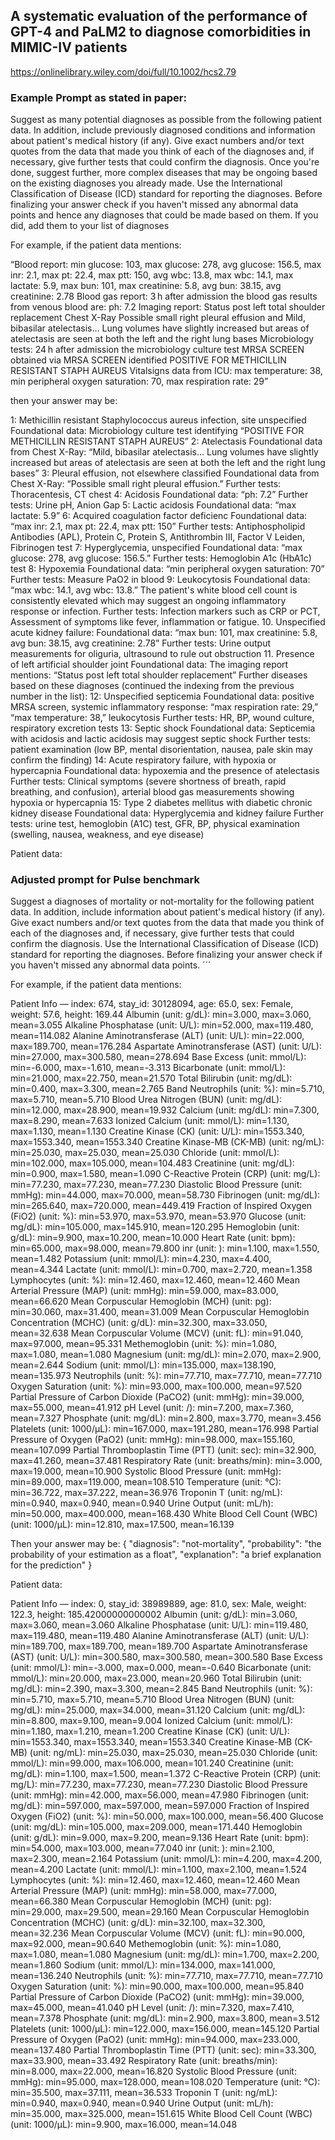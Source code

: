 ## A systematic evaluation of the performance of GPT-4 and PaLM2 to diagnose comorbidities in MIMIC-IV patients

https://onlinelibrary.wiley.com/doi/full/10.1002/hcs2.79

### Example Prompt as stated in paper:

Suggest as many potential diagnoses as possible from the following patient data.
In addition, include previously diagnosed conditions and information about patient's medical history (if any).
Give exact numbers and/or text quotes from the data that made you think of each of the diagnoses and, if necessary, give further tests that could confirm the diagnosis.
Once you're done, suggest further, more complex diseases that may be ongoing based on the existing diagnoses you already made.
Use the International Classification of Disease (ICD) standard for reporting the diagnoses.
Before finalizing your answer check if you haven't missed any abnormal data points and hence any diagnoses that could be made based on them. If you did, add them to your list of diagnoses

For example, if the patient data mentions:

“Blood report:
min glucose: 103, max glucose: 278, avg glucose: 156.5, max inr: 2.1, max pt: 22.4, max ptt: 150, avg wbc: 13.8, max wbc: 14.1, max lactate: 5.9, max bun: 101, max creatinine: 5.8, avg bun: 38.15, avg creatinine: 2.78
Blood gas report:
3 h after admission the blood gas results from venous blood are: ph: 7.2
Imaging report:
Status post left total shoulder replacement
Chest X-Ray Possible small right pleural effusion and Mild, bibasilar atelectasis… Lung volumes have slightly increased but areas of atelectasis are seen at both the left and the right lung bases
Microbiology tests:
24 h after admission the microbiology culture test MRSA SCREEN obtained via MRSA SCREEN identified POSITIVE FOR METHICILLIN RESISTANT STAPH AUREUS
Vitalsigns data from ICU:
max temperature: 38, min peripheral oxygen saturation: 70, max respiration rate: 29”

then your answer may be:

1: Methicillin resistant Staphylococcus aureus infection, site unspecified
Foundational data: Microbiology culture test identifying “POSITIVE FOR METHICILLIN RESISTANT STAPH AUREUS”
2: Atelectasis
Foundational data from Chest X-Ray: “Mild, bibasilar atelectasis… Lung volumes have slightly increased but areas of atelectasis are seen at both the left and the right lung bases”
3: Pleural effusion, not elsewhere classified
Foundational data from Chest X-Ray: “Possible small right pleural effusion.”
Further tests: Thoracentesis, CT chest
4: Acidosis
Foundational data: “ph: 7.2”
Further tests: Urine pH, Anion Gap
5: Lactic acidosis
Foundational data: “max lactate: 5.9”
6: Acquired coagulation factor deficienc
Foundational data: “max inr: 2.1, max pt: 22.4, max ptt: 150”
Further tests: Antiphospholipid Antibodies (APL), Protein C, Protein S, Antithrombin III, Factor V Leiden, Fibrinogen test
7: Hyperglycemia, unspecified
Foundational data: “max glucose: 278, avg glucose: 156.5.”
Further tests: Hemoglobin A1c (HbA1c) test
8: Hypoxemia
Foundational data: “min peripheral oxygen saturation: 70”
Further tests: Measure PaO2 in blood
9: Leukocytosis
Foundational data: “max wbc: 14.1, avg wbc: 13.8.” The patient's white blood cell count is consistently elevated which may suggest an ongoing inflammatory response or infection.
Further tests: Infection markers such as CRP or PCT, Assessment of symptoms like fever, inflammation or fatigue.
10. Unspecified acute kidney failure:
    Foundational data: “max bun: 101, max creatinine: 5.8, avg bun: 38.15, avg creatinine: 2.78”
Further tests: Urine output measurements for oliguria, ultrasound to rule out obstruction
11. Presence of left artificial shoulder joint
    Foundational data: The imaging report mentions: “Status post left total shoulder replacement”
Further diseases based on these diagnoses (continued the indexing from the previous number in the list):
12: Unspecified septicemia
Foundational data: positive MRSA screen, systemic inflammatory response: “max respiration rate: 29,” “max temperature: 38,” leukocytosis
Further tests: HR, BP, wound culture, respiratory excretion tests
13: Septic shock
Foundational data: Septicemia with acidosis and lactic acidosis may suggest septic shock
Further tests: patient examination (low BP, mental disorientation, nausea, pale skin may confirm the finding)
14: Acute respiratory failure, with hypoxia or hypercapnia
Foundational data: hypoxemia and the presence of atelectasis
Further tests: Clinical symptoms (severe shortness of breath, rapid breathing, and confusion), arterial blood gas measurements showing hypoxia or hypercapnia
15: Type 2 diabetes mellitus with diabetic chronic kidney disease
Foundational data: Hyperglycemia and kidney failure
Further tests: urine test, hemoglobin (A1C) test, GFR, BP, physical examination (swelling, nausea, weakness, and eye disease)

Patient data:

### Adjusted prompt for Pulse benchmark

Suggest a diagnoses of mortality or not-mortality for the following patient data.
In addition, include information about patient's medical history (if any). 
Give exact numbers and/or text quotes from the data that made you think of each of the diagnoses and, if necessary, give further tests that could confirm the diagnosis.
Use the International Classification of Disease (ICD) standard for reporting the diagnoses.
Before finalizing your answer check if you haven't missed any abnormal data points. ´´´

For example, if the patient data mentions:

Patient Info — index: 674, stay_id: 30128094, age: 65.0, sex: Female, weight: 57.6, height: 169.44
Albumin (unit: g/dL): min=3.000, max=3.060, mean=3.055
Alkaline Phosphatase (unit: U/L): min=52.000, max=119.480, mean=114.082
Alanine Aminotransferase (ALT) (unit: U/L): min=22.000, max=189.700, mean=176.284
Aspartate Aminotransferase (AST) (unit: U/L): min=27.000, max=300.580, mean=278.694
Base Excess (unit: mmol/L): min=-6.000, max=-1.610, mean=-3.313
Bicarbonate (unit: mmol/L): min=21.000, max=22.750, mean=21.570
Total Bilirubin (unit: mg/dL): min=0.400, max=3.300, mean=2.765
Band Neutrophils (unit: %): min=5.710, max=5.710, mean=5.710
Blood Urea Nitrogen (BUN) (unit: mg/dL): min=12.000, max=28.900, mean=19.932
Calcium (unit: mg/dL): min=7.300, max=8.290, mean=7.633
Ionized Calcium (unit: mmol/L): min=1.130, max=1.130, mean=1.130
Creatine Kinase (CK) (unit: U/L): min=1553.340, max=1553.340, mean=1553.340
Creatine Kinase-MB (CK-MB) (unit: ng/mL): min=25.030, max=25.030, mean=25.030
Chloride (unit: mmol/L): min=102.000, max=105.000, mean=104.483
Creatinine (unit: mg/dL): min=0.900, max=1.580, mean=1.090
C-Reactive Protein (CRP) (unit: mg/L): min=77.230, max=77.230, mean=77.230
Diastolic Blood Pressure (unit: mmHg): min=44.000, max=70.000, mean=58.730
Fibrinogen (unit: mg/dL): min=265.640, max=720.000, mean=449.419
Fraction of Inspired Oxygen (FiO2) (unit: %): min=53.970, max=53.970, mean=53.970
Glucose (unit: mg/dL): min=105.000, max=145.910, mean=120.295
Hemoglobin (unit: g/dL): min=9.900, max=10.200, mean=10.000
Heart Rate (unit: bpm): min=65.000, max=98.000, mean=79.800
inr (unit: ): min=1.100, max=1.550, mean=1.482
Potassium (unit: mmol/L): min=4.230, max=4.400, mean=4.344
Lactate (unit: mmol/L): min=0.700, max=2.720, mean=1.358
Lymphocytes (unit: %): min=12.460, max=12.460, mean=12.460
Mean Arterial Pressure (MAP) (unit: mmHg): min=59.000, max=83.000, mean=66.620
Mean Corpuscular Hemoglobin (MCH) (unit: pg): min=30.060, max=31.400, mean=31.009
Mean Corpuscular Hemoglobin Concentration (MCHC) (unit: g/dL): min=32.300, max=33.050, mean=32.638
Mean Corpuscular Volume (MCV) (unit: fL): min=91.040, max=97.000, mean=95.331
Methemoglobin (unit: %): min=1.080, max=1.080, mean=1.080
Magnesium (unit: mg/dL): min=2.070, max=2.900, mean=2.644
Sodium (unit: mmol/L): min=135.000, max=138.190, mean=135.973
Neutrophils (unit: %): min=77.710, max=77.710, mean=77.710
Oxygen Saturation (unit: %): min=93.000, max=100.000, mean=97.520
Partial Pressure of Carbon Dioxide (PaCO2) (unit: mmHg): min=39.000, max=55.000, mean=41.912
pH Level (unit: /): min=7.200, max=7.360, mean=7.327
Phosphate (unit: mg/dL): min=2.800, max=3.770, mean=3.456
Platelets (unit: 1000/µL): min=167.000, max=191.280, mean=176.998
Partial Pressure of Oxygen (PaO2) (unit: mmHg): min=98.000, max=155.160, mean=107.099
Partial Thromboplastin Time (PTT) (unit: sec): min=32.900, max=41.260, mean=37.481
Respiratory Rate (unit: breaths/min): min=3.000, max=19.000, mean=10.900
Systolic Blood Pressure (unit: mmHg): min=89.000, max=119.000, mean=108.510
Temperature (unit: °C): min=36.722, max=37.222, mean=36.976
Troponin T (unit: ng/mL): min=0.940, max=0.940, mean=0.940
Urine Output (unit: mL/h): min=50.000, max=400.000, mean=168.430
White Blood Cell Count (WBC) (unit: 1000/µL): min=12.810, max=17.500, mean=16.139

Then your answer may be: 
{
 "diagnosis": "not-mortality",
  "probability": "the probability of your estimation as a float",
  "explanation": "a brief explanation for the prediction"
}



Patient data:

Patient Info — index: 0, stay_id: 38989889, age: 81.0, sex: Male, weight: 122.3, height: 185.42000000000002
Albumin (unit: g/dL): min=3.060, max=3.060, mean=3.060
Alkaline Phosphatase (unit: U/L): min=119.480, max=119.480, mean=119.480
Alanine Aminotransferase (ALT) (unit: U/L): min=189.700, max=189.700, mean=189.700
Aspartate Aminotransferase (AST) (unit: U/L): min=300.580, max=300.580, mean=300.580
Base Excess (unit: mmol/L): min=-3.000, max=0.000, mean=-0.640
Bicarbonate (unit: mmol/L): min=20.000, max=23.000, mean=20.960
Total Bilirubin (unit: mg/dL): min=2.390, max=3.300, mean=2.845
Band Neutrophils (unit: %): min=5.710, max=5.710, mean=5.710
Blood Urea Nitrogen (BUN) (unit: mg/dL): min=25.000, max=34.000, mean=31.120
Calcium (unit: mg/dL): min=8.800, max=9.100, mean=9.004
Ionized Calcium (unit: mmol/L): min=1.180, max=1.210, mean=1.200
Creatine Kinase (CK) (unit: U/L): min=1553.340, max=1553.340, mean=1553.340
Creatine Kinase-MB (CK-MB) (unit: ng/mL): min=25.030, max=25.030, mean=25.030
Chloride (unit: mmol/L): min=99.000, max=106.000, mean=101.240
Creatinine (unit: mg/dL): min=1.100, max=1.500, mean=1.372
C-Reactive Protein (CRP) (unit: mg/L): min=77.230, max=77.230, mean=77.230
Diastolic Blood Pressure (unit: mmHg): min=42.000, max=56.000, mean=47.980
Fibrinogen (unit: mg/dL): min=597.000, max=597.000, mean=597.000
Fraction of Inspired Oxygen (FiO2) (unit: %): min=50.000, max=100.000, mean=56.400
Glucose (unit: mg/dL): min=105.000, max=209.000, mean=171.440
Hemoglobin (unit: g/dL): min=9.000, max=9.200, mean=9.136
Heart Rate (unit: bpm): min=54.000, max=103.000, mean=77.040
inr (unit: ): min=2.100, max=2.300, mean=2.164
Potassium (unit: mmol/L): min=4.200, max=4.200, mean=4.200
Lactate (unit: mmol/L): min=1.100, max=2.100, mean=1.524
Lymphocytes (unit: %): min=12.460, max=12.460, mean=12.460
Mean Arterial Pressure (MAP) (unit: mmHg): min=58.000, max=77.000, mean=66.380
Mean Corpuscular Hemoglobin (MCH) (unit: pg): min=29.000, max=29.500, mean=29.160
Mean Corpuscular Hemoglobin Concentration (MCHC) (unit: g/dL): min=32.100, max=32.300, mean=32.236
Mean Corpuscular Volume (MCV) (unit: fL): min=90.000, max=92.000, mean=90.640
Methemoglobin (unit: %): min=1.080, max=1.080, mean=1.080
Magnesium (unit: mg/dL): min=1.700, max=2.200, mean=1.860
Sodium (unit: mmol/L): min=134.000, max=141.000, mean=136.240
Neutrophils (unit: %): min=77.710, max=77.710, mean=77.710
Oxygen Saturation (unit: %): min=90.000, max=100.000, mean=95.840
Partial Pressure of Carbon Dioxide (PaCO2) (unit: mmHg): min=39.000, max=45.000, mean=41.040
pH Level (unit: /): min=7.320, max=7.410, mean=7.378
Phosphate (unit: mg/dL): min=2.900, max=3.800, mean=3.512
Platelets (unit: 1000/µL): min=122.000, max=156.000, mean=145.120
Partial Pressure of Oxygen (PaO2) (unit: mmHg): min=94.000, max=233.000, mean=137.480
Partial Thromboplastin Time (PTT) (unit: sec): min=33.300, max=33.900, mean=33.492
Respiratory Rate (unit: breaths/min): min=8.000, max=22.000, mean=16.820
Systolic Blood Pressure (unit: mmHg): min=95.000, max=128.000, mean=108.020
Temperature (unit: °C): min=35.500, max=37.111, mean=36.533
Troponin T (unit: ng/mL): min=0.940, max=0.940, mean=0.940
Urine Output (unit: mL/h): min=35.000, max=325.000, mean=151.615
White Blood Cell Count (WBC) (unit: 1000/µL): min=9.900, max=16.000, mean=14.048